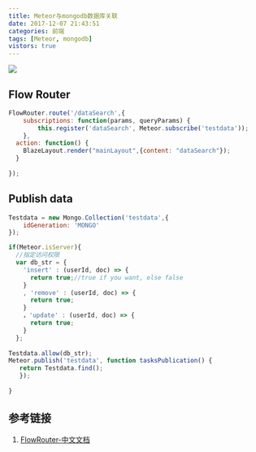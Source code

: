 ```yaml
---
title: Meteor与mongodb数据库关联
date: 2017-12-07 21:43:51
categories: 前端
tags: [Meteor, mongodb]	
vistors: true
---
```


![](https://cdn.scotch.io/scotchy-uploads/2015/04/first-meteorjs-application.png)

<!-- more -->

## Flow Router

```javascript
FlowRouter.route('/dataSearch',{
	subscriptions: function(params, queryParams) {
        this.register('dataSearch', Meteor.subscribe('testdata'));
    },
  action: function() {
    BlazeLayout.render("mainLayout",{content: "dataSearch"});
  }
  	
});
```
## Publish data

```javascript
Testdata = new Mongo.Collection('testdata',{
  	idGeneration: 'MONGO'
});

if(Meteor.isServer){
  //指定访问权限
  var db_str = {
    'insert' : (userId, doc) => {
      return true;//true if you want, else false
    }
    , 'remove' : (userId, doc) => {
      return true;
    }
    ，'update' : (userId, doc) => {
      return true;
    }
  };
	
Testdata.allow(db_str);
Meteor.publish('testdata', function tasksPublication() {
   return Testdata.find();            
   });
	
}
```


## 参考链接

1. [FlowRouter-中文文档](https://github.com/kadirahq/flow-router/wiki/FlowRouter-中文文档#subscription-management)